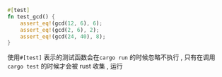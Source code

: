 ```rust
#[test]
fn test_gcd() {
    assert_eq!(gcd(12, 6), 6);
    assert_eq!(gcd(2, 6), 2);
    assert_eq!(gcd(24, 40), 8);
}
```

使用`#[test]` 表示的测试函数会在`cargo run` 的时候忽略不执行 , 只有在调用 `cargo test` 的时候才会被 rust 收集 , 运行